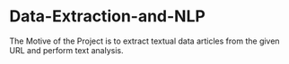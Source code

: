 # Data-Extraction-and-NLP
The Motive of the Project is to extract textual data articles from the given URL and perform text analysis.
